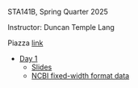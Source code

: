 STA141B, Spring Quarter 2025

Instructor: Duncan Temple Lang


Piazza [link](https://piazza.com/class/m8vu0p011kn5a2)

+ [Day 1](Day1)
   + [Slides](Day1/Day1.key.pdf)
   + [NCBI fixed-width format data](Data/NCBIQuery.txt)
   

